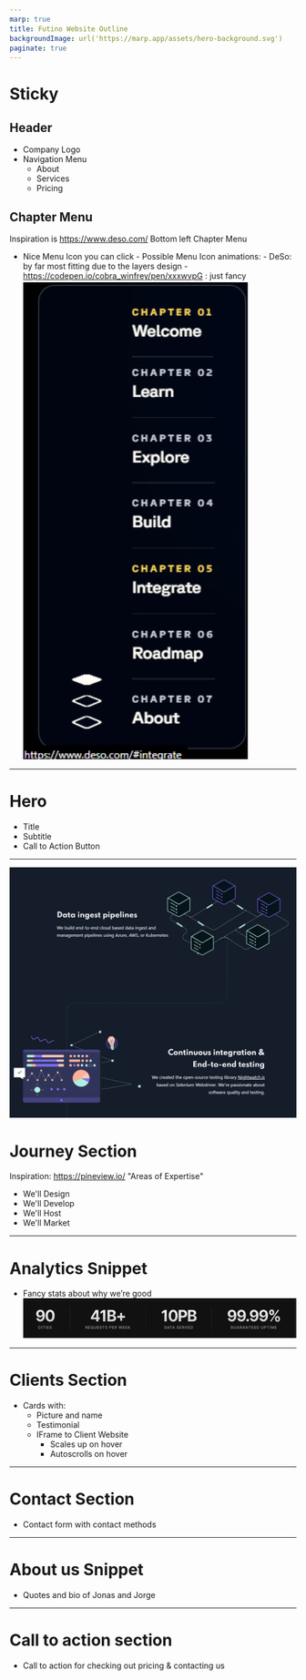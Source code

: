 ```yaml
---
marp: true
title: Futino Website Outline
backgroundImage: url('https://marp.app/assets/hero-background.svg')
paginate: true
---
```


# Sticky

## Header

- Company Logo
- Navigation Menu
  - About
  - Services
  - Pricing

## Chapter Menu

Inspiration is https://www.deso.com/ Bottom left Chapter Menu

- Nice Menu Icon you can click - Possible Menu Icon animations: - DeSo: by far most fitting due to the layers design - https://codepen.io/cobra_winfrey/pen/xxxwvpG : just fancy
  ![](./chapter%20menu.png)

---

# Hero

- Title
- Subtitle
- Call to Action Button

---

![bg left](./Journey%20Example.png)

# Journey Section

Inspiration:
https://pineview.io/ "Areas of Expertise"

- We'll Design
- We'll Develop
- We'll Host
- We'll Market

---

# Analytics Snippet

- Fancy stats about why we’re good
  ![w:screen h:100](./analytics.png)

---

# Clients Section

- Cards with:
  - Picture and name
  - Testimonial
  - IFrame to Client Website
    - Scales up on hover
    - Autoscrolls on hover

---

# Contact Section

- Contact form with contact methods

---

# About us Snippet 
  - Quotes and bio of Jonas and Jorge

---

# Call to action section
  - Call to action for checking out pricing & contacting us


